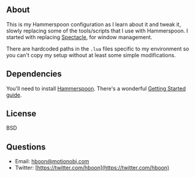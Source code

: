 About
---
This is my Hammerspoon configuration as I learn about it and tweak it, slowly replacing some of the tools/scripts that I use with Hammerspoon. I started with replacing [Spectacle](https://www.spectacleapp.com), for window management.

There are hardcoded paths in the `.lua` files specific to my environment so you can't copy my setup without at least some simple modifications.

Dependencies
---
You'll need to install [Hammerspoon](http://www.hammerspoon.org). There's a wonderful [Getting Started guide](http://www.hammerspoon.org/go/).

License
---
BSD

Questions
---
* Email: [hboon@motionobj.com](mailto:hboon@motionobj.com)
* Twitter: [https://twitter.com/hboon](https://twitter.com/hboon)
